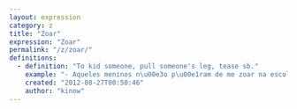 ```yaml
---
layout: expression
category: z
title: "Zoar"
expression: "Zoar"
permalink: "/z/zoar/"
definitions:
  - definition: "To kid someone, pull someone's leg, tease sb."
    example: "- Aqueles meninos n\u00e3o p\u00e1ram de me zoar na escola. \n- Isso \u00e9 bullying minha filha."
    created: "2012-08-27T00:50:46"
    author: "kinow"
---
```

